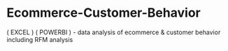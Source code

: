 # Ecommerce-Customer-Behavior
( EXCEL ) ( POWERBI ) - data analysis of ecommerce &amp; customer behavior including RFM analysis
